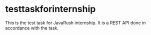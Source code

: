 # testtaskforinternship
This is the test task for JavaRush internship.
It is a REST API done in accordance with the task.
